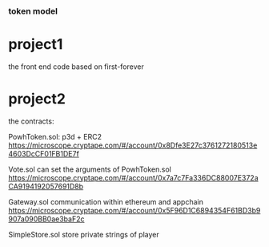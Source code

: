 ### token model

# project1
the front end code based on first-forever

# project2
the contracts:

PowhToken.sol: p3d + ERC2
https://microscope.cryptape.com/#/account/0x8Dfe3E27c3761272180513e4603DcCF01FB1DE7f

Vote.sol       can set the arguments of PowhToken.sol
https://microscope.cryptape.com/#/account/0x7a7c7Fa336DC88007E372aCA9194192057691D8b

Gateway.sol    communication within ethereum and appchain
https://microscope.cryptape.com/#/account/0x5F96D1C6894354F61BD3b9907a090BB0ae3baF2c

SimpleStore.sol	store private strings of player